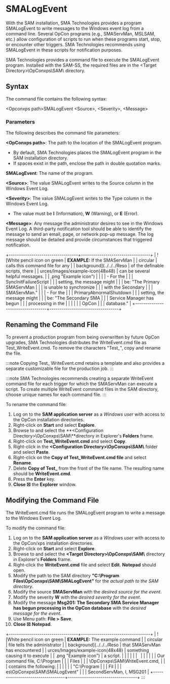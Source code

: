 # SMALogEvent

With the SAM installation, SMA Technologies provides a program SMALogEvent to write messages to the Windows event
log from a command line. Several OpCon
programs (e.g., SMAServMan, MSLSAM, etc.) allow configuration of scripts
to run when these programs start, stop, or encounter other triggers.
SMA Technologies recommends using SMALogEvent in these scripts for notification purposes.

SMA Technologies provides a command file to execute the SMALogEvent program. Installed with the SAM-SS, the required
files are in the \<Target Directory\>\\OpConxps\\SAM\\ directory.

## Syntax

The command file contains the following syntax:

\<Opconxps path\>SMALogEvent \<Source\>, \<Severity\>, \<Message\>

### Parameters

The following describes the command file parameters:

**\<OpConxps path\>**: The path to the location of the SMALogEvent
program.

- By default, SMA Technologies places the     SMALogEvent program in the SAM installation directory.
- If spaces exist in the path, enclose the path in double quotation
    marks.

**SMALogEvent**: The name of the program.

**\<Source\>**: The value SMALogEvent writes to the Source column in the
Windows Event Log.

**\<Severity\>**: The value SMALogEvent writes to the Type column in the
Windows Event Log.

- The value must be **I** (Information), **W** (Warning), or **E**
    (Error).

**\<Message\>**: Any message the administrator desires to see in the
Windows Event Log. A third-party notification tool should be able to
identify the message to send an email, page, or network pop-up message.
The log message should be detailed and provide circumstances that
triggered notification.

+----------------------------------+----------------------------------+
| ![White pencil icon on green     | **EXAMPLE:** If the SMAServMan   | | circular                         | calls this command file for any  |
| background](../../../Reso        | of the definable scripts, there  |
| urces/Images/example-icon(48x48) | can be several helpful messages. |
| .png "Example icon") |                                  |
|                                  | -   For the                      |
|                                  |     SyncInitFailureScript        |
|                                  |     setting, the message might   |
|                                  |     be: "The Primary SMAServMan |
|                                  |     is unable to synchronize     |
|                                  |     with the Secondary           |
|                                  |     SMAServMan."                |
|                                  | -   For the                      |
|                                  |     PrimaryAbnormalShutdown      |
|                                  |     setting, the message might   |
|                                  |     be: "The Secondary SMA      |
|                                  |     Service Manager has begun    |
|                                  |     processing in the            |
|                                  |                                  |
|                                  | OpCon |
|                                  |     database."                  |
+----------------------------------+----------------------------------+

## Renaming the Command File

To prevent a production program from being overwritten by future
OpCon upgrades, SMA Technologies distributes the WriteEvent.cmd file
as Test_WriteEvent.cmd. To remove the characters "Test\_", copy and
rename the file.

:::note
Copying Test\_ WriteEvent.cmd retains a template and also provides a separate customizable file for the production job.
:::

:::note
SMA Technologies recommends creating a separate WriteEvent command file for each trigger for which the SMAServMan can execute a script. To create multiple WriteEvent command files in the SAM directory, choose unique names for each command file.
:::

To rename the command file:

1. Log on to the **SAM application server** as a *Windows user* with
    access to the OpCon installation
    directories.
2. Right-click on **Start** and select **Explore**.
3. Browse to and select the **\<Configuration
    Directory\>\\OpConxps\\SAM\\**directory in Explorer's **Folders**
    frame.
4. Right-click on **Test_WriteEvent.cmd** and select **Copy**.
5. Right-click in the **\<Configuration Directory\>\\OpConxps\\SAM\\**
    folder and select **Paste**.
6. Right-click on the **Copy of Test_WriteEvent.cmd file** and select
    **Rename**.
7. Delete **Copy of Test\_** from the front of the file name. The
    resulting name should be **WriteEvent.cmd**.
8. Press the **Enter** key.
9. **Close ☒** the **Explorer** window.

## Modifying the Command File

The WriteEvent.cmd file runs the SMALogEvent program to write a message
to the Windows Event Log.

To modify the command file:

1. Log on to the **SAM application server** as a *Windows user* with
    access to the OpCon/xps installation directories.
2. Right-click on **Start** and select **Explore**.
3. Browse to and select the **\<Target Directory\>\\OpConxps\\SAM\\**
    directory in Explorer's **Folders** frame.
4. Right-click the **WriteEvent.cmd** file and select **Edit**.
    **Notepad** should open.
5. Modify the path to the SAM directory **"C:\\Program
    Files\\OpConxps\\SAM\\SMALogEvent"** for the *actual path to the
    SAM directory*.
6. Modify the source **SMAServMan** with the *desired source for the
    event*.
7. Modify the severity **W** with the *desired severity for the event*.
8. Modify the message **Msg201: The Secondary SMA Service Manager has
    begun processing in the OpCon database**
    with the *desired message for the event*.
9. Use Menu path: **File \> Save**.
10. **Close ☒** **Notepad**.

+----------------------------------+----------------------------------+
| ![White pencil icon on green     | **EXAMPLE:** The example command | | circular                         | file tells the administrator     |
| background](../../../Reso        | that SMAServMan has encountered  |
| urces/Images/example-icon(48x48) | something causing it to execute  |
| .png "Example icon") | a script.                        |
|                                  |                                  |
|                                  |                                  |
|                                  |                                  |
|                                  | Our command file, C:\\Program    |
|                                  | Files                            |
|                                  | \\OpConxps\\SAM\\WriteEvent.cmd, |
|                                  | contains the following:          |
|                                  |                                  |
|                                  | "C:\\Program                    |
|                                  | Fil                              |
|                                  | es\\OpConxps\\SAM\\SMALogEvent" |
|                                  | SecondServMan, I, MSG201         |
+----------------------------------+----------------------------------+
:::
